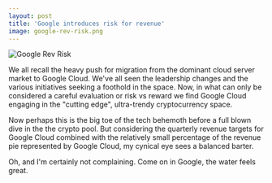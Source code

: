 ```yaml
---
layout: post
title: 'Google introduces risk for revenue'
image: google-rev-risk.png
---
```


![Google Rev Risk]({{site.url}}/assets/img/google-rev-risk.png)

We all recall the heavy push for migration from the dominant cloud server market to Google Cloud. We've all seen the leadership changes and the various initiatives seeking a foothold in the space. Now, in what can only be considered a careful evaluation or risk vs reward we find Google Cloud engaging in the "cutting edge", ultra-trendy cryptocurrency space. 

Now perhaps this is the big toe of the tech behemoth before a full blown dive in the the crypto pool. But considering the quarterly revenue targets for Google Cloud combined with the relatively small percentage of the revenue pie represented by Google Cloud, my cynical eye sees a balanced barter. 

Oh, and I'm certainly not complaining. Come on in Google, the water feels great. 